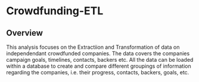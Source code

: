 # Crowdfunding-ETL
## Overview
This analysis focuses on the Extractiion and Transformation of data on independendant crowdfunded companies. The data covers the companies campaign goals, timelines, contacts, backers etc. All the data can be loaded within a database to create and compare different groupings of information regarding the companies, i.e. their progress, contacts, backers, goals, etc.
